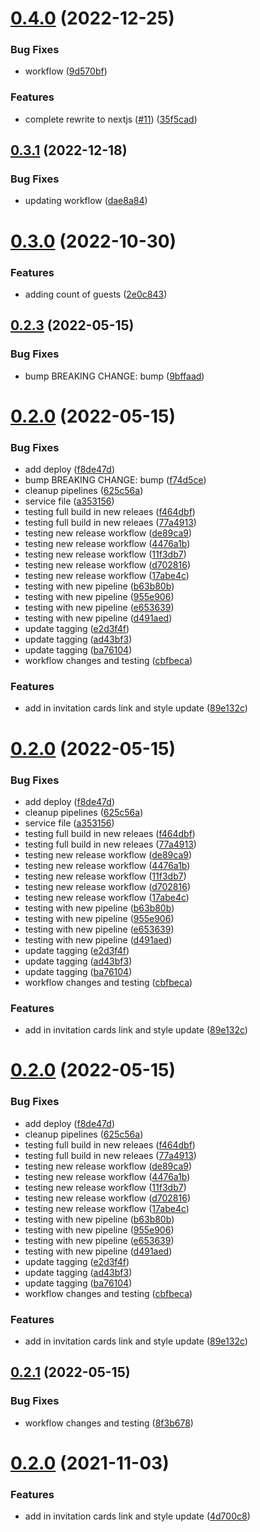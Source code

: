 # [0.4.0](https://github.com/LucasCarioca/wedding-registration-admin/compare/v0.3.1...v0.4.0) (2022-12-25)


### Bug Fixes

* workflow ([9d570bf](https://github.com/LucasCarioca/wedding-registration-admin/commit/9d570bf7f5f45644ae1f462707c9c2e1ce7dedc2))


### Features

* complete rewrite to nextjs ([#11](https://github.com/LucasCarioca/wedding-registration-admin/issues/11)) ([35f5cad](https://github.com/LucasCarioca/wedding-registration-admin/commit/35f5cad429279414cfb12c5e1509de01f2503b67))

## [0.3.1](https://github.com/LucasCarioca/wedding-registration-admin/compare/v0.3.0...v0.3.1) (2022-12-18)


### Bug Fixes

* updating workflow ([dae8a84](https://github.com/LucasCarioca/wedding-registration-admin/commit/dae8a842e9e334cc707200d024167086e6a8bf5f))

# [0.3.0](https://github.com/LucasCarioca/wedding-registration-admin/compare/v0.2.3...v0.3.0) (2022-10-30)


### Features

* adding count of guests ([2e0c843](https://github.com/LucasCarioca/wedding-registration-admin/commit/2e0c843b497c0c27c4f4751387174996d17f085a))

## [0.2.3](https://github.com/LucasCarioca/wedding-registration-admin/compare/v0.2.2...v0.2.3) (2022-05-15)


### Bug Fixes

* bump BREAKING CHANGE: bump ([9bffaad](https://github.com/LucasCarioca/wedding-registration-admin/commit/9bffaadab566426457eaf4a01baac7595d17e0c4))

# [0.2.0](https://github.com/LucasCarioca/wedding-registration-admin/compare/v0.1.5...v0.2.0) (2022-05-15)


### Bug Fixes

* add deploy ([f8de47d](https://github.com/LucasCarioca/wedding-registration-admin/commit/f8de47d3eb4dd83509d3d537348b611bcc2e7a3b))
* bump BREAKING CHANGE: bump ([f74d5ce](https://github.com/LucasCarioca/wedding-registration-admin/commit/f74d5ce190817de7180b1830cbccd29756da91b9))
* cleanup pipelines ([625c56a](https://github.com/LucasCarioca/wedding-registration-admin/commit/625c56ab08c762cb1d35f20434c0db0ce22ca495))
* service file ([a353156](https://github.com/LucasCarioca/wedding-registration-admin/commit/a35315624c1971f39d0c3ccb571f047c8eeefe64))
* testing full build in new releaes ([f464dbf](https://github.com/LucasCarioca/wedding-registration-admin/commit/f464dbfa2e2487132696a5f5c92235eb8c430af3))
* testing full build in new releaes ([77a4913](https://github.com/LucasCarioca/wedding-registration-admin/commit/77a491335d15993e07aa82ecca52e140d8fcced4))
* testing new release workflow ([de89ca9](https://github.com/LucasCarioca/wedding-registration-admin/commit/de89ca95ddbfb6e5bb8fc8a6ab8e9bc381613c7d))
* testing new release workflow ([4476a1b](https://github.com/LucasCarioca/wedding-registration-admin/commit/4476a1b6e63b4d0cae0e978f536bc0032c1f0502))
* testing new release workflow ([11f3db7](https://github.com/LucasCarioca/wedding-registration-admin/commit/11f3db7af08b19bd552f21e0ab34803307014420))
* testing new release workflow ([d702816](https://github.com/LucasCarioca/wedding-registration-admin/commit/d70281616830ffba09cba1eec3c542264e7556c4))
* testing new release workflow ([17abe4c](https://github.com/LucasCarioca/wedding-registration-admin/commit/17abe4cfe2b618664ebc970a9891d68b9f98a43b))
* testing with new pipeline ([b63b80b](https://github.com/LucasCarioca/wedding-registration-admin/commit/b63b80be0baed99967eb258854bc7badf8ecaad4))
* testing with new pipeline ([955e906](https://github.com/LucasCarioca/wedding-registration-admin/commit/955e9063e0de00342c210bae5c8c42f3d6374d41))
* testing with new pipeline ([e653639](https://github.com/LucasCarioca/wedding-registration-admin/commit/e653639e1605b148f60a28c155f1934057c564c4))
* testing with new pipeline ([d491aed](https://github.com/LucasCarioca/wedding-registration-admin/commit/d491aedeb7d7ef56746e36d186e88759a6a13ece))
* update tagging ([e2d3f4f](https://github.com/LucasCarioca/wedding-registration-admin/commit/e2d3f4f17dbbe590cf9e2b6ca3b71eae7dd4c168))
* update tagging ([ad43bf3](https://github.com/LucasCarioca/wedding-registration-admin/commit/ad43bf36f2826da7351847ea61f4f531666a8390))
* update tagging ([ba76104](https://github.com/LucasCarioca/wedding-registration-admin/commit/ba76104d3b9fd11a29a9e28270870d5bafec5b56))
* workflow changes and testing ([cbfbeca](https://github.com/LucasCarioca/wedding-registration-admin/commit/cbfbecab389fc88fbc61c312a52c422384cb86c7))


### Features

* add in invitation cards link and style update ([89e132c](https://github.com/LucasCarioca/wedding-registration-admin/commit/89e132c011dfff2a7369c1ea277f089d59e79eeb))

# [0.2.0](https://github.com/LucasCarioca/wedding-registration-admin/compare/v0.1.5...v0.2.0) (2022-05-15)


### Bug Fixes

* add deploy ([f8de47d](https://github.com/LucasCarioca/wedding-registration-admin/commit/f8de47d3eb4dd83509d3d537348b611bcc2e7a3b))
* cleanup pipelines ([625c56a](https://github.com/LucasCarioca/wedding-registration-admin/commit/625c56ab08c762cb1d35f20434c0db0ce22ca495))
* service file ([a353156](https://github.com/LucasCarioca/wedding-registration-admin/commit/a35315624c1971f39d0c3ccb571f047c8eeefe64))
* testing full build in new releaes ([f464dbf](https://github.com/LucasCarioca/wedding-registration-admin/commit/f464dbfa2e2487132696a5f5c92235eb8c430af3))
* testing full build in new releaes ([77a4913](https://github.com/LucasCarioca/wedding-registration-admin/commit/77a491335d15993e07aa82ecca52e140d8fcced4))
* testing new release workflow ([de89ca9](https://github.com/LucasCarioca/wedding-registration-admin/commit/de89ca95ddbfb6e5bb8fc8a6ab8e9bc381613c7d))
* testing new release workflow ([4476a1b](https://github.com/LucasCarioca/wedding-registration-admin/commit/4476a1b6e63b4d0cae0e978f536bc0032c1f0502))
* testing new release workflow ([11f3db7](https://github.com/LucasCarioca/wedding-registration-admin/commit/11f3db7af08b19bd552f21e0ab34803307014420))
* testing new release workflow ([d702816](https://github.com/LucasCarioca/wedding-registration-admin/commit/d70281616830ffba09cba1eec3c542264e7556c4))
* testing new release workflow ([17abe4c](https://github.com/LucasCarioca/wedding-registration-admin/commit/17abe4cfe2b618664ebc970a9891d68b9f98a43b))
* testing with new pipeline ([b63b80b](https://github.com/LucasCarioca/wedding-registration-admin/commit/b63b80be0baed99967eb258854bc7badf8ecaad4))
* testing with new pipeline ([955e906](https://github.com/LucasCarioca/wedding-registration-admin/commit/955e9063e0de00342c210bae5c8c42f3d6374d41))
* testing with new pipeline ([e653639](https://github.com/LucasCarioca/wedding-registration-admin/commit/e653639e1605b148f60a28c155f1934057c564c4))
* testing with new pipeline ([d491aed](https://github.com/LucasCarioca/wedding-registration-admin/commit/d491aedeb7d7ef56746e36d186e88759a6a13ece))
* update tagging ([e2d3f4f](https://github.com/LucasCarioca/wedding-registration-admin/commit/e2d3f4f17dbbe590cf9e2b6ca3b71eae7dd4c168))
* update tagging ([ad43bf3](https://github.com/LucasCarioca/wedding-registration-admin/commit/ad43bf36f2826da7351847ea61f4f531666a8390))
* update tagging ([ba76104](https://github.com/LucasCarioca/wedding-registration-admin/commit/ba76104d3b9fd11a29a9e28270870d5bafec5b56))
* workflow changes and testing ([cbfbeca](https://github.com/LucasCarioca/wedding-registration-admin/commit/cbfbecab389fc88fbc61c312a52c422384cb86c7))


### Features

* add in invitation cards link and style update ([89e132c](https://github.com/LucasCarioca/wedding-registration-admin/commit/89e132c011dfff2a7369c1ea277f089d59e79eeb))

# [0.2.0](https://github.com/LucasCarioca/wedding-registration-admin/compare/v0.1.5...v0.2.0) (2022-05-15)


### Bug Fixes

* add deploy ([f8de47d](https://github.com/LucasCarioca/wedding-registration-admin/commit/f8de47d3eb4dd83509d3d537348b611bcc2e7a3b))
* cleanup pipelines ([625c56a](https://github.com/LucasCarioca/wedding-registration-admin/commit/625c56ab08c762cb1d35f20434c0db0ce22ca495))
* testing full build in new releaes ([f464dbf](https://github.com/LucasCarioca/wedding-registration-admin/commit/f464dbfa2e2487132696a5f5c92235eb8c430af3))
* testing full build in new releaes ([77a4913](https://github.com/LucasCarioca/wedding-registration-admin/commit/77a491335d15993e07aa82ecca52e140d8fcced4))
* testing new release workflow ([de89ca9](https://github.com/LucasCarioca/wedding-registration-admin/commit/de89ca95ddbfb6e5bb8fc8a6ab8e9bc381613c7d))
* testing new release workflow ([4476a1b](https://github.com/LucasCarioca/wedding-registration-admin/commit/4476a1b6e63b4d0cae0e978f536bc0032c1f0502))
* testing new release workflow ([11f3db7](https://github.com/LucasCarioca/wedding-registration-admin/commit/11f3db7af08b19bd552f21e0ab34803307014420))
* testing new release workflow ([d702816](https://github.com/LucasCarioca/wedding-registration-admin/commit/d70281616830ffba09cba1eec3c542264e7556c4))
* testing new release workflow ([17abe4c](https://github.com/LucasCarioca/wedding-registration-admin/commit/17abe4cfe2b618664ebc970a9891d68b9f98a43b))
* testing with new pipeline ([b63b80b](https://github.com/LucasCarioca/wedding-registration-admin/commit/b63b80be0baed99967eb258854bc7badf8ecaad4))
* testing with new pipeline ([955e906](https://github.com/LucasCarioca/wedding-registration-admin/commit/955e9063e0de00342c210bae5c8c42f3d6374d41))
* testing with new pipeline ([e653639](https://github.com/LucasCarioca/wedding-registration-admin/commit/e653639e1605b148f60a28c155f1934057c564c4))
* testing with new pipeline ([d491aed](https://github.com/LucasCarioca/wedding-registration-admin/commit/d491aedeb7d7ef56746e36d186e88759a6a13ece))
* update tagging ([e2d3f4f](https://github.com/LucasCarioca/wedding-registration-admin/commit/e2d3f4f17dbbe590cf9e2b6ca3b71eae7dd4c168))
* update tagging ([ad43bf3](https://github.com/LucasCarioca/wedding-registration-admin/commit/ad43bf36f2826da7351847ea61f4f531666a8390))
* update tagging ([ba76104](https://github.com/LucasCarioca/wedding-registration-admin/commit/ba76104d3b9fd11a29a9e28270870d5bafec5b56))
* workflow changes and testing ([cbfbeca](https://github.com/LucasCarioca/wedding-registration-admin/commit/cbfbecab389fc88fbc61c312a52c422384cb86c7))


### Features

* add in invitation cards link and style update ([89e132c](https://github.com/LucasCarioca/wedding-registration-admin/commit/89e132c011dfff2a7369c1ea277f089d59e79eeb))

## [0.2.1](https://github.com/LucasCarioca/wedding-registration-admin/compare/v0.2.0...v0.2.1) (2022-05-15)


### Bug Fixes

* workflow changes and testing ([8f3b678](https://github.com/LucasCarioca/wedding-registration-admin/commit/8f3b67847001f52bcc804347e136f470c7b2a067))

# [0.2.0](https://github.com/LucasCarioca/wedding-registration-admin/compare/v0.1.18...v0.2.0) (2021-11-03)


### Features

* add in invitation cards link and style update ([4d700c8](https://github.com/LucasCarioca/wedding-registration-admin/commit/4d700c8260f21520bdad9b79af1ed940406c9432))
